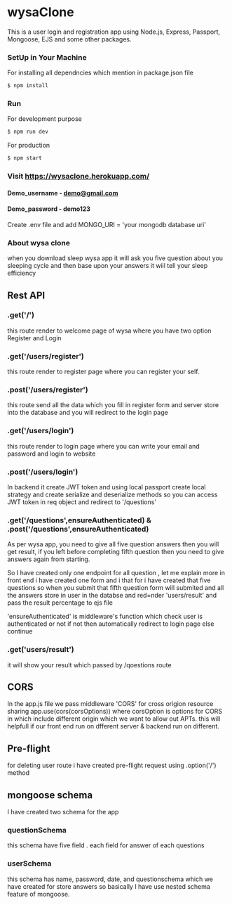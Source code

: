 # wysaClone

This is a user login and registration app using Node.js, Express, Passport, Mongoose, EJS and some other packages.

### SetUp in Your Machine

For installing all dependncies which mention in package.json file 

```sh
$ npm install
```

### Run 

For development purpose

```sh
$ npm run dev
```

For production 

```sh
$ npm start
```

### Visit https://wysaclone.herokuapp.com/
#### Demo_username - demo@gmail.com
#### Demo_password - demo123

Create .env file and add MONGO_URI = 'your mongodb database uri'


### About wysa clone
when you download sleep wysa app it will ask you five question about you sleeping cycle and then base upon your answers it wiil tell your sleep efficiency

## Rest API

### .get('/')
this route render to welcome page of wysa where you have two option Register and Login

### .get('/users/register')
this route render to register page where you can register your self.

### .post('/users/register')
this route send all the data which you fill in register form and server store into the database and you will redirect to the login page

### .get('/users/login')
this route render to login page where you can write your email and password and login to website

### .post('/users/login')
In backend it create JWT token and using local passport create local strategy and create serialize and deserialize methods so you can access JWT token in req object and redirect to '/questions'

### .get('/questions',ensureAuthenticated) & .post('/questions',ensureAuthenticated)
As per wysa app, you need to give all five question answers then you will get result, if you left before completing fifth question then you need to give answers again from starting.

So  I have created only one endpoint for all question , let me explain more in front end i have created one form and i that for i have created that five questions so when you 
submit that fifth question form will submited and all the answers store in user in the databse and red=nder 'users/result' and pass the result percentage to ejs file

'ensureAuthenticated' is middleware's function which check user is authenticated or not if not then automatically redirect to login page else continue

### .get('users/result')
it will show your result which passed by /qoestions route

## CORS
In the app.js file we pass middleware 'CORS' for cross origion resource sharing app.use(cors(corsOptions)) where corsOption is options for CORS in which include different origin which we want to allow out APTs. this will helpfull if our front end run on dfferent server & backend run on different.

## Pre-flight
for deleting user route i have created pre-flight request using .option('/') method

## mongoose schema
I have created two schema for the app

### questionSchema
this schema have five field . each field for answer of each questions

### userSchema
this schema has name, password, date, and questionschema which we have created for store answers so basically I have use nested schema feature of mongoose.

